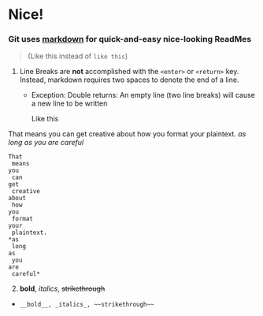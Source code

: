 # Nice!
### Git uses [markdown](https://guides.github.com/features/mastering-markdown/ "Markdown is a text-to-HTML conversion tool for web writers. Markdown allows you to write using an easy-to-read, easy-to-write plain text format, then convert it to structurally valid XHTML (or HTML).") for quick-and-easy nice-looking ReadMes  
> (Like this instead of ` like this `)
1. Line Breaks are __not__ accomplished with the ` <enter> ` or ` <return> ` key. Instead, markdown requires two spaces to denote the end of a line.
    + Exception: Double returns: 
        An empty line (two line breaks) will cause a new line to be written
        
        Like this  
                
That
 means
you
 can
get
 creative
about
 how
you
 format
your
 plaintext. 
*as 
 long
as
 you
are
 careful*
```
That
 means
you
 can
get
 creative
about
 how
you
 format
your
 plaintext. 
*as 
 long
as
 you
are
 careful*
```  
2. __bold__, _italics_, ~~strikethrough~~
  + ` __bold__, _italics_, ~~strikethrough~~ `
